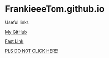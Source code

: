 # FrankieeeTom.github.io
Useful links

[My GitHub](https://github.com/FrankieeeTom)

[Fast Link](https://frankieeetom.github.io/Fast_link.html)

[PLS DO NOT CLICK HERE!](http://btly.xyz/r/KxwqZ6L)
